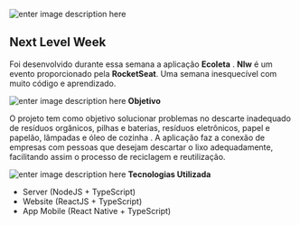![enter image description here](https://lh3.googleusercontent.com/pw/ACtC-3c_vX-gaF5HSrxFSIAe9kcIdFJrmWL8QUsBNn-nDzOJCKTYnUxX1XoBxF1fPRqUlT6o5z2onqNUOHuvhVKiLkCIGtW8BbfPKMjBGQuNwfSYHuYz8LB9ezF_4Sw-DQHAPTWe9Nkse5fxP5fnPed3rmMq=w1440-h900-no?authuser=0)
## Next Level Week
Foi desenvolvido durante essa semana a aplicação **Ecoleta** .
 **Nlw** é um evento proporcionado pela **RocketSeat**. Uma semana inesquecível com muito código e aprendizado.
 

 ![enter image description here](https://icon-icons.com/icons2/1448/PNG/32/42598rocket_99004.png)    **Objetivo**   
 
O projeto tem como objetivo solucionar problemas no descarte inadequado de resíduos orgânicos, pilhas e baterias, resíduos eletrônicos, papel e papelão, lâmpadas e óleo de cozinha .
A aplicação faz a conexão de empresas com pessoas que desejam descartar o lixo adequadamente, facilitando assim o processo de reciclagem e reutilização.
 
 ![enter image description here](https://lh3.googleusercontent.com/pw/ACtC-3fW9yK9qasf9EVTSzdK7L7hnmC4hq0egRgEVhHy7Ki1Puwgbvig6iOdKhD7xjI5AcNBqQ6dpxs_vf5tuxpA90vWInVsUyGFlUYCjrAnHCYtzw4Q1ZKm9yfUTMlzDG2E_PkAsPZ4SbHTfYmZqfJq6Ufw=w1287-h903-no?authuser=0)
**Tecnologias Utilizada**
 - Server (NodeJS + TypeScript)
 - Website (ReactJS + TypeScript)
 - App Mobile (React Native + TypeScript)
